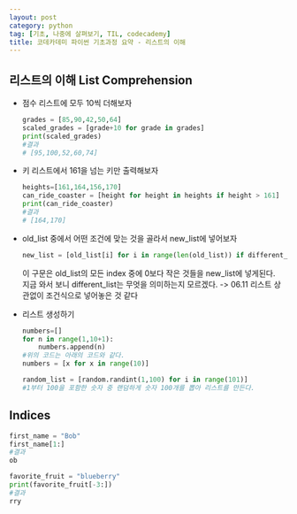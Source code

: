 ```yaml
---
layout: post
category: python
tag: [기초, 나중에 살펴보기, TIL, codecademy]
title: 코데카데미 파이썬 기초과정 요약 - 리스트의 이해
---
```


## 리스트의 이해 List Comprehension

* 점수 리스트에 모두 10씩 더해보자
    ``` python
    grades = [85,90,42,50,64]
    scaled_grades = [grade+10 for grade in grades]
    print(scaled_grades)
    #결과
    # [95,100,52,60,74]
    ```
* 키 리스트에서 161을 넘는 키만 출력해보자
    ``` python
    heights=[161,164,156,170]
    can_ride_coaster = [height for height in heights if height > 161]
    print(can_ride_coaster)
    #결과
    # [164,170]
    ```
* old_list 중에서 어떤 조건에 맞는 것을 골라서 new_list에 넣어보자  
    ``` python
    new_list = [old_list[i] for i in range(len(old_list)) if different_list[i]<0]
    ```
    이 구문은 old_list의 모든 index 중에 0보다 작은 것들을 new_list에 넣게된다.  
    지금 와서 보니 different_list는 무엇을 의미하는지 모르겠다. -> 06.11 리스트 상관없이 조건식으로 넣어놓은 것 같다 

* 리스트 생성하기

    ```python
    numbers=[]
    for n in range(1,10+1):
        numbers.append(n)
    #위의 코드는 아래의 코드와 같다.
    numbers = [x for x in range(10)]
    ```

    ```python
    random_list = [random.randint(1,100) for i in range(101)]
    #1부터 100을 포함한 숫자 중 랜덤하게 숫자 100개를 뽑아 리스트를 만든다. 
    ```
## Indices

``` python
first_name = "Bob"
first_name[1:]
#결과
ob
```

``` python
favorite_fruit = "blueberry"
print(favorite_fruit[-3:])
#결과
rry
```